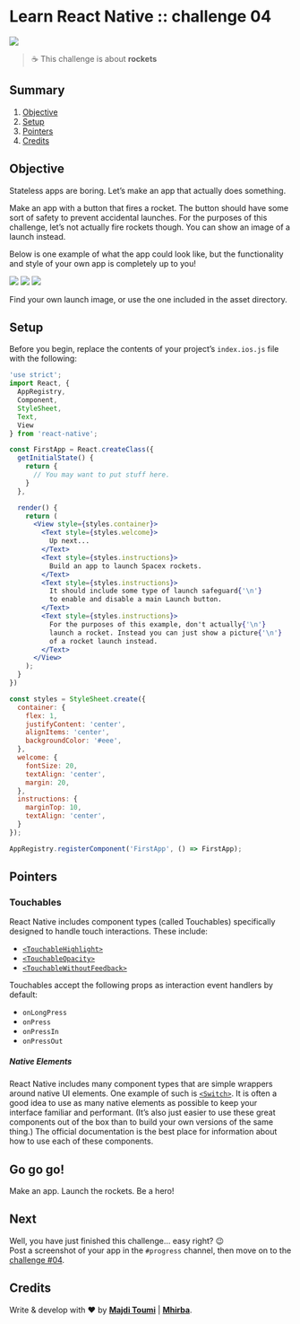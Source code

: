# Learn React Native :: challenge 04

[![](https://img.shields.io/badge/React%20Native-v0.44-blue.svg)](https://facebook.github.io/react-native/)

> :coffee: This challenge is about **rockets**

## <a name='TOC'>Summary</a>

01. [Objective](#objective)
02. [Setup](#setup)
02. [Pointers](#pointers)
42. [Credits](#credits)

## <a name='objective'>Objective</a>

Stateless apps are boring. Let’s make an app that actually does something.

Make an app with a button that fires a rocket. The button should have some sort of safety to prevent accidental launches. For the purposes of this challenge, let’s not actually fire rockets though. You can show an image of a launch instead.

Below is one example of what the app could look like, but the functionality and style of your own app is completely up to you!

![](./assets/screen-switch-off.png)
![](./assets/screen-switch-on.png)
![](./assets/screen-spacex.png)

Find your own launch image, or use the one included in the asset directory.

## <a name='setup'>Setup</a>

Before you begin, replace the contents of your project’s `index.ios.js` file with the following:

```jsx
'use strict';
import React, {
  AppRegistry,
  Component,
  StyleSheet,
  Text,
  View
} from 'react-native';

const FirstApp = React.createClass({
  getInitialState() {
    return {
      // You may want to put stuff here.
    }
  },

  render() {
    return (
      <View style={styles.container}>
        <Text style={styles.welcome}>
          Up next...
        </Text>
        <Text style={styles.instructions}>
          Build an app to launch Spacex rockets.
        </Text>
        <Text style={styles.instructions}>
          It should include some type of launch safeguard{'\n'}
          to enable and disable a main Launch button.
        </Text>
        <Text style={styles.instructions}>
          For the purposes of this example, don't actually{'\n'}
          launch a rocket. Instead you can just show a picture{'\n'}
          of a rocket launch instead.
        </Text>
      </View>
    );
  }
})

const styles = StyleSheet.create({
  container: {
    flex: 1,
    justifyContent: 'center',
    alignItems: 'center',
    backgroundColor: '#eee',
  },
  welcome: {
    fontSize: 20,
    textAlign: 'center',
    margin: 20,
  },
  instructions: {
    marginTop: 10,
    textAlign: 'center',
  }
});

AppRegistry.registerComponent('FirstApp', () => FirstApp);
```

## <a name='pointers'>Pointers</a>

### Touchables

React Native includes component types (called Touchables) specifically designed to handle touch interactions. These include:

- [`<TouchableHighlight>`](https://facebook.github.io/react-native/docs/touchablehighlight.html#content)
- [`<TouchableOpacity>`](https://facebook.github.io/react-native/docs/touchableopacity.html#content)
- [`<TouchableWithoutFeedback>`](https://facebook.github.io/react-native/docs/touchablewithoutfeedback.html#content)

Touchables accept the following props as interaction event handlers by default:

- `onLongPress`
- `onPress`
- `onPressIn`
- `onPressOut`

##### Native Elements

React Native includes many component types that are simple wrappers around native UI elements. One example of such is [`<Switch>`](https://facebook.github.io/react-native/docs/switch.html#content). It is often a good idea to use as many native elements as possible to keep your interface familiar and performant. (It’s also just easier to use these great components out of the box than to build your own versions of the same thing.) The official documentation is the best place for information about how to use each of these components.

## <a name='gogogo'>Go go go!</a>

Make an app. Launch the rockets. Be a hero!

## <a name='next'>Next</a>

Well, you have just finished this challenge... easy right? :wink:<br />
Post a screenshot of your app in the `#progress` channel, then move on to the [challenge #04](https://github.com/majdi/learn-react-native/tree/master/challenge-05).

## <a name='credits'>Credits</a>

Write & develop with :heart: by [**Majdi Toumi**](http://majditoumi.com) | [**Mhirba**](http://www.mhirba.com).
